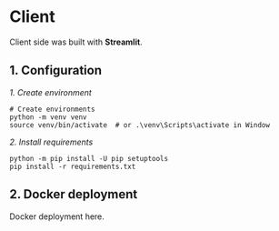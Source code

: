 # Client
Client side was built with **Streamlit**.

## 1. Configuration
*1. Create environment*
```
# Create environments
python -m venv venv
source venv/bin/activate  # or .\venv\Scripts\activate in Window
```

*2. Install requirements*
```
python -m pip install -U pip setuptools
pip install -r requirements.txt
```

## 2. Docker deployment
Docker deployment here.